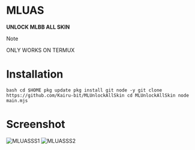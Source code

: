 # **MLUAS**
**UNLOCK MLBB ALL SKIN**
> [!NOTE]
> ONLY WORKS ON TERMUX
# **Installation**
``bash
cd $HOME
pkg update
pkg install git node -y
git clone https://github.com/Kairu-bit/MLUnlockAllSkin
cd MLUnlockAllSkin
node main.mjs
``
# **Screenshot**
![MLUASSS1]()
![MLUASSS2]()
